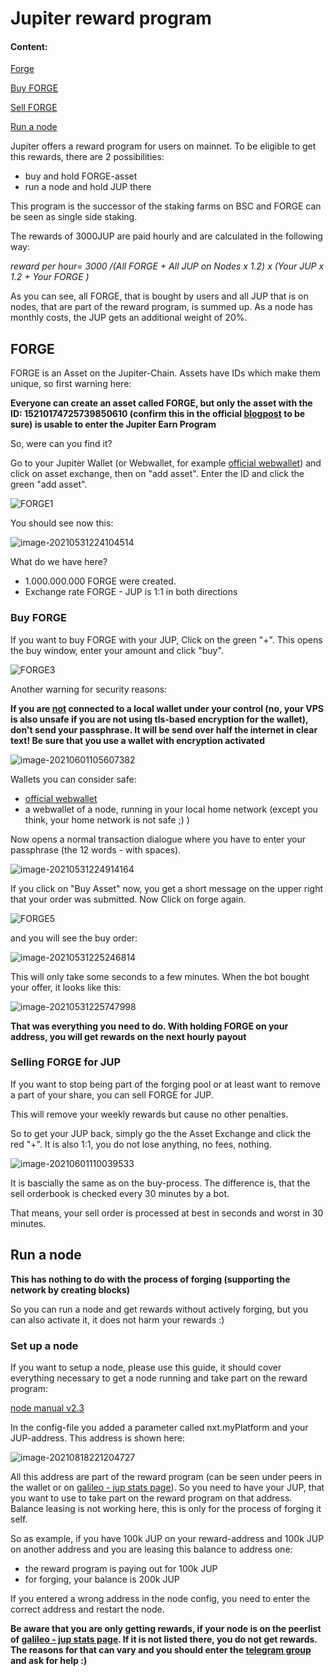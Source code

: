 # Jupiter reward program

#### Content:

[Forge](#forge)

[Buy FORGE](#buy-forge)

[Sell FORGE](#selling-forge-for-jup)

[Run a node ](#run-a-node)

Jupiter offers a reward program for users on mainnet. To be eligible to get this rewards, there are 2 possibilities:

- buy and hold FORGE-asset
- run a node and hold JUP there

This program is the successor of the staking farms on BSC and FORGE can be seen as single side staking.

The rewards of 3000JUP are paid hourly and are calculated in the following way:

*reward per hour= 3000 /(All FORGE + All JUP on Nodes x 1.2) x (Your JUP x 1.2 + Your FORGE )*

As you can see, all FORGE, that is bought by users and all JUP that is on nodes, that are part of the reward program, is summed up. As a node has monthly costs, the JUP gets an additional weight of 20%. 



## FORGE

FORGE is an Asset on the Jupiter-Chain. Assets have IDs which make them unique, so first warning here:

**Everyone can create an asset called FORGE, but only the asset with the ID: 15210174725739850610 (confirm this in the official [blogpost](https://blog.gojupiter.tech/how-to-earn-on-jupiter-2108413fd0ad) to be sure) is usable to enter the Jupiter Earn Program**

So, were can you find it?

Go to your Jupiter Wallet (or Webwallet, for example [official webwallet](https://nodes.gojupiter.tech/index.html)) and click on asset exchange, then on "add asset". Enter the ID and click the green "add asset".

![FORGE1](pics/FORGE1.png)

You should see now this:

![image-20210531224104514](pics/FORGE2.png)

What do we have here?

- 1.000.000.000 FORGE were created. 
- Exchange rate FORGE - JUP is 1:1 in both directions



### Buy FORGE

If you want to buy FORGE with your JUP, Click on the green "+". This opens the buy window, enter your amount and click "buy".

![FORGE3](pics/FORGE3.png)

Another warning for security reasons:

**If you are <u>not</u> connected to a local wallet under your control (no, your VPS is also unsafe if you are not using tls-based encryption for the wallet), don't send your passphrase. It will be send over half the internet in clear text! Be sure that you use a wallet with encryption activated**

![image-20210601105607382](pics/FORGE8.png) 

Wallets you can consider safe:

- [official webwallet](https://nodes.gojupiter.tech/index.html)
- a webwallet of a node, running in your local home network (except you think, your home network is not safe ;) )





Now opens a normal transaction dialogue where you have to enter your passphrase (the 12 words - with spaces).

![image-20210531224914164](pics/FORGE4.png)

If you click on "Buy Asset" now, you get a short message on the upper right that your order was submitted. Now Click on forge again.

![FORGE5](pics/FORGE5.png)

 

and you will see the buy order:

![image-20210531225246814](pics/FORGE6.png)

This will only take some seconds to a few minutes. When the bot bought your offer, it looks like this:

![image-20210531225747998](pics/FORGE7.png)

**That was everything you need to do. With holding FORGE on your address, you will get rewards on the next hourly payout**



### Selling FORGE for JUP

If you want to stop being part of the forging pool or at least want to remove a part of your share, you can sell FORGE for JUP.

This will remove your weekly rewards but cause no other penalties.

So to get your JUP back, simply go the the Asset Exchange and click the red "+". It is also 1:1, you do not lose anything, no fees, nothing.

![image-20210601110039533](pics/FORGE9.png)

It is bascially the same as on the buy-process. The difference is, that the sell orderbook is checked every 30 minutes by a bot.

That means, your sell order is processed at best in seconds and worst in 30 minutes.



## Run a node 

**This has nothing to do with the process of forging (supporting the network by creating blocks)**

So you can run a node and get rewards without actively forging, but you can also activate it, it does not harm your rewards :)

### Set up a node

If you want to setup a node, please use this guide, it should cover everything necessary to get a node running and take part on the reward program:

[node manual v2.3](https://github.com/raetsch/Jupiter-Info-Collection/blob/main/Jupiter_node_manual.pdf)

In the config-file you added a parameter called nxt.myPlatform and your JUP-address. This address is shown here:

![image-20210818221204727](pics/image-20210818221204727.png)

All this address are part of the reward program (can be seen under peers in the wallet or on [galileo - jup stats page](https://stats.jup.io/peers)). So you need to have your JUP, that you want to use to take part on the reward program on that address. Balance leasing is not working here, this is only for the process of forging it self.

So as example, if you have 100k JUP on your reward-address and 100k JUP on another address and you are leasing this balance to address one:

- the reward program is paying out for 100k JUP
- for forging, your balance is 200k JUP

If you entered a wrong address in the node config, you need to enter the correct address and restart the node.

**Be aware that you are only getting rewards, if your node is on the peerlist of [galileo - jup stats page](https://stats.jup.io/peers). If it is not listed there, you do not get rewards. The reasons for that can vary and you should enter the [telegram group](https://t.me/jupiternodes) and ask for help :)**